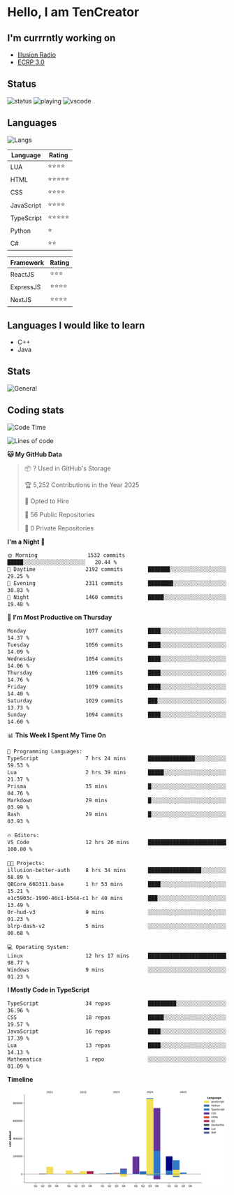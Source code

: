 # Hello, I am TenCreator

## I'm currrntly working on
- [Illusion Radio](https://illusionradio.co.uk/)
- [ECRP 3.0](http://github.com/Emerald-Coast-Roleplay/)

## Status
![status](https://api.statusbadges.me/badge/status/518334475038359555?simple=true&style=for-the-badge)
![playing](https://api.statusbadges.me/badge/playing/518334475038359555?style=for-the-badge)
![vscode](https://api.statusbadges.me/badge/vscode/518334475038359555?style=for-the-badge)

## Languages
![Langs](https://github-readme-stats.vercel.app/api/top-langs/?username=tencreator&layout=compact&theme=radical)


|Language|Rating|
|--------|------|
|LUA|⭐️⭐️⭐️⭐️|
|HTML|⭐️⭐️⭐️⭐️⭐️|
|CSS|⭐️⭐️⭐️⭐️|
|JavaScript|⭐️⭐️⭐️⭐️|
|TypeScript|⭐️⭐️⭐️⭐️⭐️|
|Python|⭐️|
|C#|⭐️⭐️ |

|Framework|Rating|
|--------|------|
|ReactJS|⭐️⭐️⭐|
|ExpressJS|⭐️⭐️⭐️⭐️|
|NextJS|⭐️⭐️⭐⭐️|

## Languages I would like to learn
- C++
- Java

## Stats
![General](https://github-readme-stats.vercel.app/api?username=tencreator&show_icons=true&theme=radical)

## Coding stats

<!--START_SECTION:waka-->
![Code Time](http://img.shields.io/badge/Code%20Time-684%20hrs%2041%20mins-blue)

![Lines of code](https://img.shields.io/badge/From%20Hello%20World%20I%27ve%20Written-2.5%20million%20lines%20of%20code-blue)

**🐱 My GitHub Data** 

> 📦 ? Used in GitHub's Storage 
 > 
> 🏆 5,252 Contributions in the Year 2025
 > 
> 💼 Opted to Hire
 > 
> 📜 56 Public Repositories 
 > 
> 🔑 0 Private Repositories 
 > 
**I'm a Night 🦉** 

```text
🌞 Morning                1532 commits        █████░░░░░░░░░░░░░░░░░░░░   20.44 % 
🌆 Daytime                2192 commits        ███████░░░░░░░░░░░░░░░░░░   29.25 % 
🌃 Evening                2311 commits        ████████░░░░░░░░░░░░░░░░░   30.83 % 
🌙 Night                  1460 commits        █████░░░░░░░░░░░░░░░░░░░░   19.48 % 
```
📅 **I'm Most Productive on Thursday** 

```text
Monday                   1077 commits        ████░░░░░░░░░░░░░░░░░░░░░   14.37 % 
Tuesday                  1056 commits        ████░░░░░░░░░░░░░░░░░░░░░   14.09 % 
Wednesday                1054 commits        ████░░░░░░░░░░░░░░░░░░░░░   14.06 % 
Thursday                 1106 commits        ████░░░░░░░░░░░░░░░░░░░░░   14.76 % 
Friday                   1079 commits        ████░░░░░░░░░░░░░░░░░░░░░   14.40 % 
Saturday                 1029 commits        ███░░░░░░░░░░░░░░░░░░░░░░   13.73 % 
Sunday                   1094 commits        ████░░░░░░░░░░░░░░░░░░░░░   14.60 % 
```


📊 **This Week I Spent My Time On** 

```text
💬 Programming Languages: 
TypeScript               7 hrs 24 mins       ███████████████░░░░░░░░░░   59.53 % 
Lua                      2 hrs 39 mins       █████░░░░░░░░░░░░░░░░░░░░   21.37 % 
Prisma                   35 mins             █░░░░░░░░░░░░░░░░░░░░░░░░   04.76 % 
Markdown                 29 mins             █░░░░░░░░░░░░░░░░░░░░░░░░   03.99 % 
Bash                     29 mins             █░░░░░░░░░░░░░░░░░░░░░░░░   03.93 % 

🔥 Editors: 
VS Code                  12 hrs 26 mins      █████████████████████████   100.00 % 

🐱‍💻 Projects: 
illusion-better-auth     8 hrs 34 mins       █████████████████░░░░░░░░   68.89 % 
QBCore_66D311.base       1 hr 53 mins        ████░░░░░░░░░░░░░░░░░░░░░   15.21 % 
e1c5903c-1990-46c1-b544-c1 hr 40 mins        ███░░░░░░░░░░░░░░░░░░░░░░   13.49 % 
0r-hud-v3                9 mins              ░░░░░░░░░░░░░░░░░░░░░░░░░   01.23 % 
blrp-dash-v2             5 mins              ░░░░░░░░░░░░░░░░░░░░░░░░░   00.68 % 

💻 Operating System: 
Linux                    12 hrs 17 mins      █████████████████████████   98.77 % 
Windows                  9 mins              ░░░░░░░░░░░░░░░░░░░░░░░░░   01.23 % 
```

**I Mostly Code in TypeScript** 

```text
TypeScript               34 repos            █████████░░░░░░░░░░░░░░░░   36.96 % 
CSS                      18 repos            █████░░░░░░░░░░░░░░░░░░░░   19.57 % 
JavaScript               16 repos            ████░░░░░░░░░░░░░░░░░░░░░   17.39 % 
Lua                      13 repos            ████░░░░░░░░░░░░░░░░░░░░░   14.13 % 
Mathematica              1 repo              ░░░░░░░░░░░░░░░░░░░░░░░░░   01.09 % 
```



**Timeline**

![Lines of Code chart](https://raw.githubusercontent.com/tencreator/tencreator/main/assets/bar_graph.png)


<!--END_SECTION:waka-->
